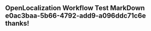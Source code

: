 <properties
ms.topic="hero-topic"
ms.test1="hero-topic"
ms.test2="test"/>

## OpenLocalization Workflow Test MarkDown e0ac3baa-5b66-4792-add9-a096ddc71c6e thanks!
